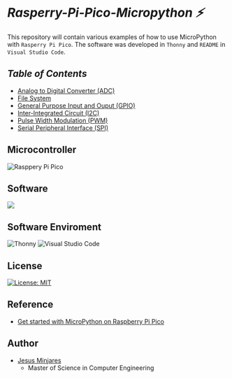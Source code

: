 # ***Rasperry-Pi-Pico-Micropython :zap:***
This repository will contain various examples of how to use MicroPython with `Rasperry Pi Pico`. The software was developed in `Thonny` and `README` in `Visual Studio Code`. 
## ***Table of Contents***
  * [Analog to Digital Converter (ADC)](https://github.com/jminjares4/Rasperry-Pi-Pico-Micropython/tree/main/Analog%20to%20Digital%20Converter%20(ADC))
  * [File System](https://github.com/jminjares4/Rasperry-Pi-Pico-Micropython/tree/main/File-system)
  * [General Purpose Input and Ouput (GPIO)](https://github.com/jminjares4/Rasperry-Pi-Pico-Micropython/tree/main/General%20Purpose%20Input%20and%20Output%20(GPIO))
  * [Inter-Integrated Circuit (I2C)](https://github.com/jminjares4/Rasperry-Pi-Pico-Micropython/tree/main/Inter-Integrated%20Circuit%20(I2C))
  * [Pulse Width Modulation (PWM)](https://github.com/jminjares4/Rasperry-Pi-Pico-Micropython/tree/main/Pulse%20Width%20Modulation%20(PWM))
  * [Serial Peripheral Interface (SPI)](https://github.com/jminjares4/Rasperry-Pi-Pico-Micropython/tree/main/Serial%20Peripheral%20Interface%20(SPI))
## **Microcontroller**
![Rasppery Pi Pico](https://img.shields.io/static/v1?&message=Rasperry+Pi+Pico&color=A22846&logo=Raspberry+Pi&logoColor=FFFFFF&label=)
## **Software**
![](https://img.shields.io/badge/Code-Python-informational?style=flat&logo=Python&color=764ABC)

## **Software Enviroment**
![Thonny](https://img.shields.io/static/v1?label=&message=Thonny&color=black&style=flat&logo=data:image/png;base64,iVBORw0KGgoAAAANSUhEUgAAAQAAAAEACAMAAABrrFhUAAABX1BMVEUAAAAAAAAAAAAAAAAAAAAAAAAAAAAAAAAAAAAAAAAAAAAAAAAAAAAAAAAAAAAAAAAAAAAAAAAAAAAAAAAAAAAAAAAAAAAAAAAAAAAAAAAAAAAAAAAAAAAAAAAAAAAAAAAAAAAAAAAAAAAAAAAAAAAAAAAAAAAAAAAAAAAAAAAAAAAAAAAAAAAAAAAAAAAAAAAAAAAAAAAAAAAAAAAAAAAAAAAAAAAAAAAAAAAAAAAAAAAAAAAAAAAAAAAAAAAAAAATExMUFBQZGRkmJiYrKys7OztAQEBDQ0NPT09SUlJTU1NVVVVcXFxfX19gYGBiYmJjY2Nubm5vb2%2Benp6goKClpaWmpqanp6eoqKipqamvr6%2BwsLC2tra8vLy%2Bvr6%2Fv7%2FAwMDDw8PT09Pb29vu7u7v7%2B%2Fw8PDx8fHy8vLz8%2FP09PT19fX29vb39%2Ff4%2BPj5%2Bfn6%2Bvr7%2B%2Fv9%2Ff3%2B%2Fv7%2F%2F%2F8AqkeJAAAAP3RSTlMABQsUFhkbHiAlLS8zamxtbm9wc3d4enx9fqSmrK2uuLu8v8PKy8zN0dbh4uTm5%2Bjq7e7v8%2FT19%2Fj5%2Bvv8%2Ff5hmO3tAAAHoUlEQVR42uzBQQEAEBAAMMBb%2F7RagNuWTgEAAAAAAAAAAAAAAMoYJYXV5mLvPLzT5qEo3gBfd0v3Xk5366Yz1A6Fh6F77733zvL%2Ff76D%2BUZ87RxxOfRomNs9kvB%2B6Ery05O099i5c8f2VivFfO%2B3npR%2FNFF1uIHn%2Fli1bd%2FxuizQjjHXgk6CPDYZnD8fhpkfU01B7XQuaAxSpTUGBKD%2BsWL1igr83aBBo06XdfbFvQAUP6amGk2RZuNCAM2ZUPvyddDltvS0XlP81QkhNXi8t1%2F%2FijP69iCSrjwt4Y%2FtUL03fMwQr1rvEwK%2BFgA7JVH7at5r%2FfX69uIckBjGzOihiMikjvjXSFcXX%2BKrRg58pJR%2B6wJQPi0i0eO5WLd0WWB9N%2F73sX7p6gQ9EXkY69dvTcNgyRdp%2F47166GmidDSSZErsX69b%2BFUuAgAYCK0ewnKMQtAvKgD8DhsZSdIxIs6pCN6GAbhtUYPvv3BmEG7kvdf20Towdc4%2FgovGjjwkRKaWLtEm9ZI%2F7qRmrcMQc2p88Hksb3rtKZEdw4fAASZm1vQHzg%2BDnMAVEFDkGZr7QQPwPKgQZWqOiXWzAHQwObsssYRAD6%2Buq7tOQBqRQKwspkFEBZqIa%2BeApDMf4JCAQhSAB4WDsDSMAVgGixQDABXIIcXFs0C7Zk0gML1AfK2aADAAnIHLFA4ADcK3gcggGAEYGSB4lQCIoAIADhfCYgWeAgWUFafTFTdAjCNANTpth1j1lsA5sIhmXDdaT0AmAuHbMp9je0WgLlwoF50SSqJLrehEtBeAHcYAOsls%2Bq03nILyA3GAt6Cdcf3WAlYAAClswtXnh9amUcGCyCAQJlGbU%2BnUkgyWSQA29PjJgBwzALuL6XwAEp%2BDgDPdgvc7d8CS2s5ANa7OBEinp%2BbZdunwrNoAS6DUnf%2BYQgBQBY1cP5xGIm9dSeLWqpzCZEEQHvGHQArYRRsqS0AlrHcAtuzo6DUiOXkadsBjEvW0j6xnPzQcguU%2FOwoKB4BoGUlAJjXoaXXExYQyy2A87ppnNc5CQDCkbtpS9eVyBBA6Ex5QGLpQAngjuUAIBzsA0Mlsrdu9QFXYhJAe8YBAMy0BpFdgQ%2BQ0PEyQQSAH2AZAH5ag8jwAyRwBoCwAMSxPkBYCwgiGwEYWWAEYGSBYgLIO56pOBbIO7IpmMQiOhcBRNJV%2FZSAoIjOXQs8FJV2jLkGAB%2BG8AgmPK7qyHLnLIAJhCTy7BFMv15fTRg0jlYrNgIgEiIXX%2F6Mc%2FXraSRdnaw6ZQFYSLn4ai5eVN9v9pxwcKmpS4MkAGwz7avv8sPHVhBsNHZpkLQA5JBitT53pKsTGypW751GAIRmOjArsHD3PFiAJmDorKDkZ9eGxes3j0xo9pJJpfWwNIiD2nr1VtNZmsD880gSbTJ%2BXaRZVgKQZzGvjz0bNDZriZQo96irmUn0Q3EEU%2FTge4z6FEE%2FYNG6CAKQ%2B5km%2FiiStDofY9ATU%2FoBmNYR5R6wwwLaNyjbCjqwxcYEALA23C%2BAt%2Bn57mJHj3VmckfD8C%2BtUSse7QJil5Xy4LXOdC6BwwYBuBIPAOAaflBPF%2F5LiTUW6QmmO%2FpNgOkdcqkXSyqm4fA83FoZPZ7HoUD%2FPjN%2BqRfP3MAPktqCQ7fgJLNLcM6sQQX2kOHs9GuBKzGuD%2B%2FJO8nsaFMSvUiZQBJ5JgJ42C8AtM1ic5ulB3su%2BIJjob5NNkS5B1FSUVcc6deZyfQCNWMAYMEPCaClaDSVDSe6BGZjw6prBy%2F54tOomxsit7AXCMxJCd4ZPgDQNniANggAnxJEC0T9MGuIPAMAoZ0pQaKuDBpN9AMBWJkSJI6fA2Zy30QLlM7yu0D52lKDN5qtbBK7QCEnCNHYudFsu%2FC7QPnj5wzeaDaeA%2BBsP1ss7lLRGLvRrOTnAPAGO3%2FPyo1mS2sAALsAwgL0RjNTzw5olgc%2Fg5OqyDb1%2BIz64FssuCIEO88P4SdC%2BgHwx2dQ0XwY9PnJZgCQRNENQIMFyFlNqe5aHyBvKADLxKk%2BgH%2B02y6u9QHkRGg%2Fn3Uw2QL8XtMTZNbBfADcRGjpBT7rYLAF%2BCebLUJkHYwFQCyMgMpn%2BKyD%2BVNhWBosq07glDtYiGQvgBqkxVUN2hMxLCMGFrhLWsDPWkA8ReI1M3esGQTgrQoAaDxnddhXJF4z44ZvjAVwTA%2F6yaRiOFJTJF4zyDxzAFxTH6SGbym1ojwuXd0D06w3xwJv0y8tVGOrq1eUMfEafU%2BPG6fLRlYKt%2FoDEKhXlDHxikuja8ytFA6GvM8KywqTD9htb6UwDaAUwBgwLdIwpVqaz9fzKU44sTL5KoG9J6jwAHAh6VNLJLR30yBvARxpOuI%2BAPMvc%2BND4bEZuzKMY%2FQVOlfH9wG4jGCOBfzsTQH%2BMNoNQG7%2FTo80CFmfvOxdEd4w2g1AlocLxwCErFPrF94W0lLn6th2gzeSfOwgZM0qn4b7Yvp6SiHajfF30rBXJvHtpge5JwNvJeIvzeLbjdn3UvHXppEhmX8z2dr%2FL85b%2Byfajfl301WqvasT11UGbzc8ZPPFh8RD%2Frv9%2BRAAAIABAORvPYr9MmisshIAAAAAAAAAAAAAAABAAA1l6GG856WAAAAAAElFTkSuQmCC)
![Visual Studio Code](https://img.shields.io/badge/Visual_Studio_Code-0078D4?style=flat&logo=visual%20studio%20code&logoColor=white)

## **License**
[![License: MIT](https://img.shields.io/badge/License-MIT-yellow.svg)](https://opensource.org/licenses/MIT)
## **Reference**
 -  [Get started with MicroPython on Raspberry Pi Pico](https://www.amazon.com/Get-Started-MicroPython-Raspberry-Pico/dp/1912047861/ref=asc_df_1912047861/?tag=hyprod-20&linkCode=df0&hvadid=508251227705&hvpos=&hvnetw=g&hvrand=15344144133949863044&hvpone=&hvptwo=&hvqmt=&hvdev=c&hvdvcmdl=&hvlocint=&hvlocphy=9028679&hvtargid=pla-1153004827424&psc=1)
## **Author**
* [Jesus Minjares](https://github.com/jminjares4)
  * Master of Science in Computer Engineering
